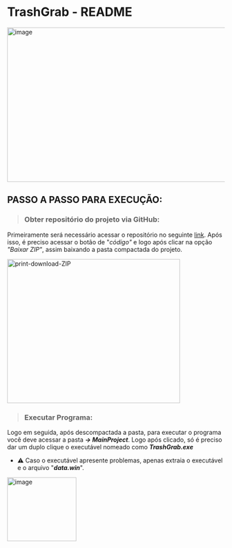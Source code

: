 # TrashGrab - README


<img width="697" height="358" alt="image" src="https://github.com/user-attachments/assets/2fd0626e-9a80-457d-a9a2-d7834435334a" />



<h2>PASSO A PASSO PARA EXECUÇÃO: </h2>

> <h3>Obter repositório do projeto via GitHub:
> 
Primeiramente será necessário acessar o repositório no seguinte [link](https://github.com/LuisPassoca/gamejam-2025). Após isso, é preciso acessar o botão de "<i>código"</i> e logo após clicar na opção <i>"Baixar ZIP"</i>, assim baixando a pasta compactada do projeto. 

<img width="400" height="334" alt="print-download-ZIP" src="https://github.com/user-attachments/assets/d8ab13ba-0a11-4716-8ad6-2e80c89b5cb1"/>
<br>

> <h3>Executar Programa:
> 
Logo em seguida, após descompactada a pasta, para executar o programa você deve acessar a pasta <i><b>-> MainProject</b></i>. Logo após clicado, só é preciso dar um duplo clique o executável nomeado como <i><b>TrashGrab.exe</b></i> 

+ ⚠ Caso o executável apresente problemas, apenas extraia o executável e o arquivo "<i><b>data.win</b></i>".

<img width="160" height="148" alt="image" src="https://github.com/user-attachments/assets/d59ef7f4-d2db-46a7-bfbe-d33c605b9c72"/>
